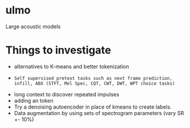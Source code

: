 # ulmo
Large acoustic models

# Things to investigate
- alternatives to K-means and better tokenization
-     Self supervised pretext tasks such as next frame prediction, infill, ABX (STFT, Mel Spec, CQT, CWT, DWT, WPT choice tasks)
- long context to discover repeated impulses
- adding an <UNK> token 
- Try a denoising autoencoder in place of kmeans to create labels.
- Data augmentation by using sets of spectrogram parameters (vary SR +- 10%)
